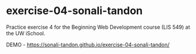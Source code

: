 # exercise-04-sonali-tandon
Practice exercise 4 for the Beginning Web Development course (LIS 549) at the UW iSchool.

DEMO - https://sonali-tandon.github.io/exercise-04-sonali-tandon/
